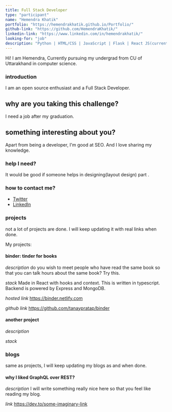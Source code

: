 ```yaml
---
title: Full Stack Developer
type: "participant"
name: "Hemendra Khatik"
portfolio: "https://hemendrakhatik.github.io/Portfolio/"
github-link: "https://github.com/HemendraKhatik/"
linkedin-link: "https://www.linkedin.com/in/hemendrakhatik/"
looking-for: "job"
description: "Python | HTML/CSS | JavaScript | Flask | React JS(currently learning)"
---
```


Hi! I am Hemendra, Currently pursuing my undergrad from CU of Uttarakhand in computer science.

### introduction

I am an open source enthusiast and a Full Stack Developer.

## why are you taking this challenge?

I need a job after my graduation.

## something interesting about you?

Apart from being a developer, I'm good at SEO. And I love sharing my knowledge.

### help I need?

It would be good if someone helps in designing(layout design) part .

### how to contact me?

- [Twitter](https://twitter.com/aamchora)
- [LinkedIn](https://www.linkedin.com/in/hemendrakhatik/)

### projects

not a lot of projects are done. I will keep updating it with real links when done.

My projects:

#### binder: tinder for books

_description_ do you wish to meet people who have read the same book so that you can talk hours about the same book? Try this.

_stack_ Made in React with hooks and context. This is written in typescript. Backend is powered by Express and MongoDB.

_hosted link_ https://binder.netlify.com

_github link_ https://github.com/tanaypratap/binder

#### another project

_description_

_stack_

### blogs

same as projects, I will keep updating my blogs as and when done.

#### why I liked GraphQL over REST?

_description_ I will write something really nice here so that you feel like reading my blog.

_link_ https://dev.to/some-imaginary-link
